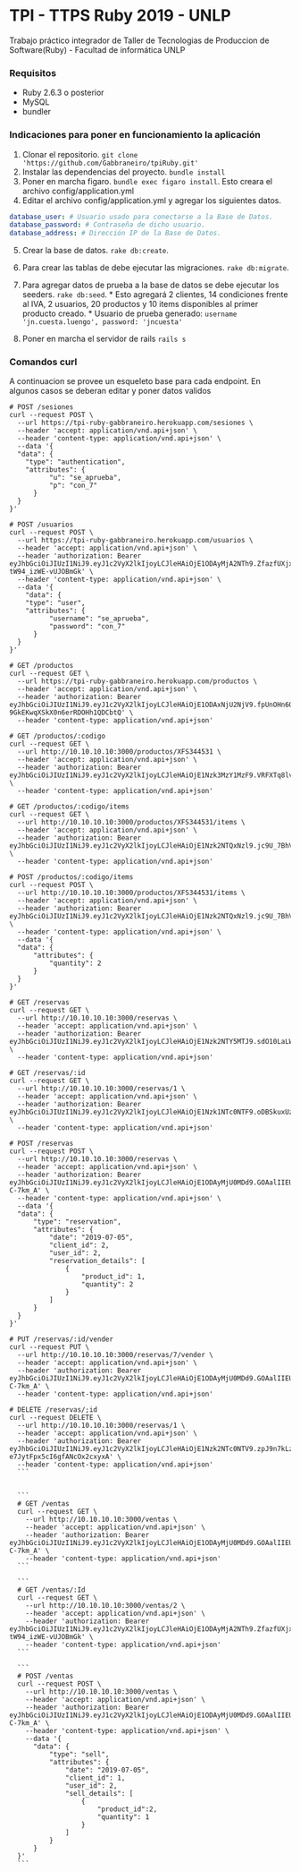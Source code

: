 # TPI - TTPS Ruby 2019 - UNLP
  Trabajo práctico integrador de Taller de Tecnologias de Produccion de Software(Ruby) - Facultad de informática UNLP

### Requisitos
  - Ruby 2.6.3 o posterior
  - MySQL
  - bundler


### Indicaciones para poner en funcionamiento la aplicación
  1. Clonar el repositorio. `git clone 'https://github.com/Gabbraneiro/tpiRuby.git'`
  2. Instalar las dependencias del proyecto. `bundle install`
  3. Poner en marcha figaro. `bundle exec figaro install`. Esto creara el archivo config/application.yml
  4. Editar el archivo config/application.yml y agregar los siguientes datos.
  ```yml
  database_user: # Usuario usado para conectarse a la Base de Datos.
  database_password: # Contraseña de dicho usuario.
  database_address: # Dirección IP de la Base de Datos.
  ```
  5. Crear la base de datos. `rake db:create`.
  6. Para crear las tablas de debe ejecutar las migraciones. `rake db:migrate`.
  7. Para agregar datos de prueba a la base de datos se debe ejecutar los seeders. `rake db:seed`.
    * Esto agregará 2 clientes, 14 condiciones frente al IVA, 2 usuarios, 20 productos y 10 items disponibles al primer producto creado.
    * Usuario de prueba generado: `username 'jn.cuesta.luengo', password: 'jncuesta'`

  8. Poner en marcha el servidor de rails `rails s`


### Comandos curl
  A continuacion se provee un esqueleto base para cada endpoint. En algunos casos se deberan editar y poner datos validos

  ```
  # POST /sesiones
  curl --request POST \
    --url https://tpi-ruby-gabbraneiro.herokuapp.com/sesiones \
    --header 'accept: application/vnd.api+json' \
    --header 'content-type: application/vnd.api+json' \
    --data '{
    "data": {
      "type": "authentication",
      "attributes": {
  			"u": "se_aprueba",
  			"p": "con_7"
  		}
    }
  }'
  ```

  ```
  # POST /usuarios
  curl --request POST \
    --url https://tpi-ruby-gabbraneiro.herokuapp.com/usuarios \
    --header 'accept: application/vnd.api+json' \
    --header 'authorization: Bearer eyJhbGciOiJIUzI1NiJ9.eyJ1c2VyX2lkIjoyLCJleHAiOjE1ODAyMjA2NTh9.ZfazfUXjxDnvuv0xIAY8tqAJ-tW94_izWE-vUJOBmGk' \
    --header 'content-type: application/vnd.api+json' \
    --data '{
  	  "data": {
      "type": "user",
      "attributes": {
  			"username": "se_aprueba",
  			"password": "con_7"			
  		}
    }
  }'
  ```

  ```
  # GET /productos
  curl --request GET \
    --url https://tpi-ruby-gabbraneiro.herokuapp.com/productos \
    --header 'accept: application/vnd.api+json' \
    --header 'authorization: Bearer eyJhbGciOiJIUzI1NiJ9.eyJ1c2VyX2lkIjoyLCJleHAiOjE1ODAxNjU2NjV9.fpUnOHn6QefKXt-9GkEKwqXSkX0n6erRDOHh1QDCbtQ' \
    --header 'content-type: application/vnd.api+json'
  ```

  ```
  # GET /productos/:codigo
  curl --request GET \
    --url http://10.10.10.10:3000/productos/XFS344531 \
    --header 'accept: application/vnd.api+json' \
    --header 'authorization: Bearer eyJhbGciOiJIUzI1NiJ9.eyJ1c2VyX2lkIjoyLCJleHAiOjE1Nzk3MzY1MzF9.VRFXTq8lvpeqe14_n798Fy7GH_pW2HSWhdV8J4DJKvc' \
    --header 'content-type: application/vnd.api+json'
  ```

  ```
  # GET /productos/:codigo/items
  curl --request GET \
    --url http://10.10.10.10:3000/productos/XFS344531/items \
    --header 'accept: application/vnd.api+json' \
    --header 'authorization: Bearer eyJhbGciOiJIUzI1NiJ9.eyJ1c2VyX2lkIjoyLCJleHAiOjE1Nzk2NTQxNzl9.jc9U_7BhVNrX1dxf7DwC7Ue7tRTHDeCqxYcnCC89Gxo' \
    --header 'content-type: application/vnd.api+json'
  ```

  ```
  # POST /productos/:codigo/items
  curl --request POST \
    --url http://10.10.10.10:3000/productos/XFS344531/items \
    --header 'accept: application/vnd.api+json' \
    --header 'authorization: Bearer eyJhbGciOiJIUzI1NiJ9.eyJ1c2VyX2lkIjoyLCJleHAiOjE1Nzk2NTQxNzl9.jc9U_7BhVNrX1dxf7DwC7Ue7tRTHDeCqxYcnCC89Gxo' \
    --header 'content-type: application/vnd.api+json' \
    --data '{
  	"data": {
  		"attributes": {
  			"quantity": 2
  		}
  	}
  }'
  ```

  ```
  # GET /reservas
  curl --request GET \
    --url http://10.10.10.10:3000/reservas \
    --header 'accept: application/vnd.api+json' \
    --header 'authorization: Bearer eyJhbGciOiJIUzI1NiJ9.eyJ1c2VyX2lkIjoyLCJleHAiOjE1Nzk2NTY5MTJ9.sdO10LaLWLRPBGzulhzfdeRv7bf4iDp2vbb6zgDXYFc' \
    --header 'content-type: application/vnd.api+json'
  ```

  ```
  # GET /reservas/:id
  curl --request GET \
    --url http://10.10.10.10:3000/reservas/1 \
    --header 'accept: application/vnd.api+json' \
    --header 'authorization: Bearer eyJhbGciOiJIUzI1NiJ9.eyJ1c2VyX2lkIjoyLCJleHAiOjE1Nzk1NTc0NTF9.oDBSkuxUzUttsDINVvPTrrULRp8fXa7HqgBRCGIBwwI' \
    --header 'content-type: application/vnd.api+json'
  ```

  ```
  # POST /reservas
  curl --request POST \
    --url http://10.10.10.10:3000/reservas \
    --header 'accept: application/vnd.api+json' \
    --header 'authorization: Bearer eyJhbGciOiJIUzI1NiJ9.eyJ1c2VyX2lkIjoyLCJleHAiOjE1ODAyMjU0MDd9.GOAalIIEU51GQUeS9Hxwa4uTYf0ZuVpgTYE-C-7km_A' \
    --header 'content-type: application/vnd.api+json' \
    --data '{
  	"data": {
  		"type": "reservation",
  		"attributes": {
  			"date": "2019-07-05",
  			"client_id": 2,
  			"user_id": 2,
  			"reservation_details": [
  				{
  					"product_id": 1,
  					"quantity": 2
  				}
  			]
  		}
  	}
  }'
  ```

  ```
  # PUT /reservas/:id/vender
  curl --request PUT \
    --url http://10.10.10.10:3000/reservas/7/vender \
    --header 'accept: application/vnd.api+json' \
    --header 'authorization: Bearer eyJhbGciOiJIUzI1NiJ9.eyJ1c2VyX2lkIjoyLCJleHAiOjE1ODAyMjU0MDd9.GOAalIIEU51GQUeS9Hxwa4uTYf0ZuVpgTYE-C-7km_A' \
    --header 'content-type: application/vnd.api+json'
  ```

  ```
  # DELETE /reservas/;id
  curl --request DELETE \
    --url http://10.10.10.10:3000/reservas/1 \
    --header 'accept: application/vnd.api+json' \
    --header 'authorization: Bearer eyJhbGciOiJIUzI1NiJ9.eyJ1c2VyX2lkIjoyLCJleHAiOjE1Nzk2NTc0NTV9.zpJ9n7kLzQnvs4oVK-e7JytFpx5cI6gfANcOx2cxyxA' \
    --header 'content-type: application/vnd.api+json'
    ```


    ```
    # GET /ventas
    curl --request GET \
      --url http://10.10.10.10:3000/ventas \
      --header 'accept: application/vnd.api+json' \
      --header 'authorization: Bearer eyJhbGciOiJIUzI1NiJ9.eyJ1c2VyX2lkIjoyLCJleHAiOjE1ODAyMjU0MDd9.GOAalIIEU51GQUeS9Hxwa4uTYf0ZuVpgTYE-C-7km_A' \
      --header 'content-type: application/vnd.api+json'
    ```

    ```
    # GET /ventas/:Id
    curl --request GET \
      --url http://10.10.10.10:3000/ventas/2 \
      --header 'accept: application/vnd.api+json' \
      --header 'authorization: Bearer eyJhbGciOiJIUzI1NiJ9.eyJ1c2VyX2lkIjoyLCJleHAiOjE1ODAyMjA2NTh9.ZfazfUXjxDnvuv0xIAY8tqAJ-tW94_izWE-vUJOBmGk' \
      --header 'content-type: application/vnd.api+json'
    ```

    ```
    # POST /ventas
    curl --request POST \
      --url http://10.10.10.10:3000/ventas \
      --header 'accept: application/vnd.api+json' \
      --header 'authorization: Bearer eyJhbGciOiJIUzI1NiJ9.eyJ1c2VyX2lkIjoyLCJleHAiOjE1ODAyMjU0MDd9.GOAalIIEU51GQUeS9Hxwa4uTYf0ZuVpgTYE-C-7km_A' \
      --header 'content-type: application/vnd.api+json' \
      --data '{
    	"data": {
    		"type": "sell",
    		"attributes": {
    			"date": "2019-07-05",
    			"client_id": 1,
    			"user_id": 2,
    			"sell_details": [
    				{
    					"product_id":2,
    					"quantity": 1
    				}
    			]
    		}
    	}
    }'
    ```
